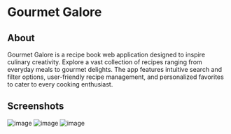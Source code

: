 # Gourmet Galore

## About

Gourmet Galore is a recipe book web application designed to inspire culinary creativity. Explore a vast collection of recipes ranging from everyday meals to gourmet delights. The app features intuitive search and filter options, user-friendly recipe management, and personalized favorites to cater to every cooking enthusiast.

## Screenshots

![image](https://github.com/komalpandeyy/GourmetGalore/assets/83563937/cbe420f5-254f-4a42-9fdb-01ecf9a91896)
![image](https://github.com/komalpandeyy/GourmetGalore/assets/83563937/3d2b8a5d-c7bb-4762-92e1-bd972a7f852b)
![image](https://github.com/komalpandeyy/GourmetGalore/assets/83563937/5eabe2ad-aec9-4889-bf18-c20326eba680)






